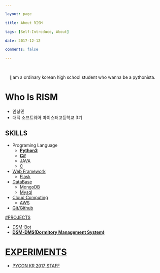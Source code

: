 ```yaml
---

layout: page

title: About RISM

tags: [Self-Introduce, About]

date: 2017-12-12

comments: false

---
```


​    

<center><a href="https://github.com/RISMME"><b>I</b></a> am a ordinary korean high school student who wanna be a pythonista.</center>

# Who Is RISM

* 인상민
* 대덕 소프트웨어 마이스터고등학교 3기

## SKILLS

* Programing Language
  * <a href="https://github.com/RISMME/TIL_Python3"><b>Python3</b>
  * <a href="https://github.com/RISMME/TIL_CSharp"><b>C# </b>
  * JAVA
  * C
* Web Framework
  * Flask
* DataBase
  * MongoDB
  * Mysql
* Cloud Computing
  * AWS
* Git/Github



#PROJECTS

* DSM-Bot
* <a href="https://github.com/DSM-DMS/Project-DMS-Web_Server"><b>DSM-DMS(Dormitory Management System)</b>



# EXPERIMENTS

* PYCON KR 2017 STAFF